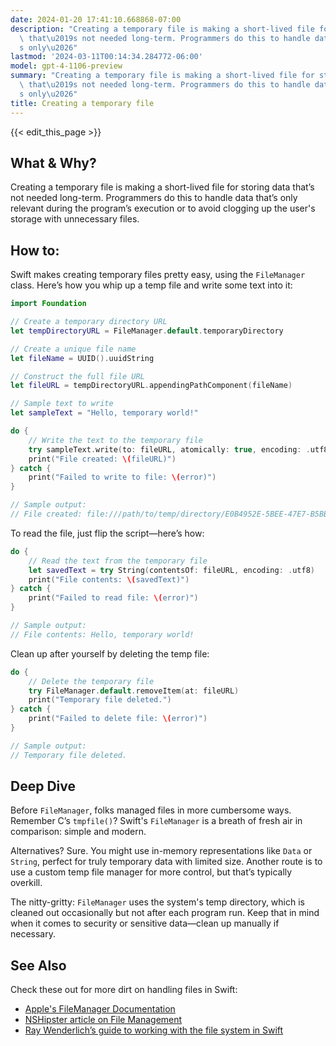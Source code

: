 ```yaml
---
date: 2024-01-20 17:41:10.668868-07:00
description: "Creating a temporary file is making a short-lived file for storing data\
  \ that\u2019s not needed long-term. Programmers do this to handle data that\u2019\
  s only\u2026"
lastmod: '2024-03-11T00:14:34.284772-06:00'
model: gpt-4-1106-preview
summary: "Creating a temporary file is making a short-lived file for storing data\
  \ that\u2019s not needed long-term. Programmers do this to handle data that\u2019\
  s only\u2026"
title: Creating a temporary file
---
```


{{< edit_this_page >}}

## What & Why?
Creating a temporary file is making a short-lived file for storing data that’s not needed long-term. Programmers do this to handle data that’s only relevant during the program’s execution or to avoid clogging up the user's storage with unnecessary files.

## How to:
Swift makes creating temporary files pretty easy, using the `FileManager` class. Here’s how you whip up a temp file and write some text into it:

```Swift
import Foundation

// Create a temporary directory URL
let tempDirectoryURL = FileManager.default.temporaryDirectory

// Create a unique file name
let fileName = UUID().uuidString

// Construct the full file URL
let fileURL = tempDirectoryURL.appendingPathComponent(fileName)

// Sample text to write
let sampleText = "Hello, temporary world!"

do {
    // Write the text to the temporary file
    try sampleText.write(to: fileURL, atomically: true, encoding: .utf8)
    print("File created: \(fileURL)")
} catch {
    print("Failed to write to file: \(error)")
}

// Sample output:
// File created: file:///path/to/temp/directory/E0B4952E-5BEE-47E7-B5BB-DA5E6AF1EDC9
```

To read the file, just flip the script—here’s how:

```Swift
do {
    // Read the text from the temporary file
    let savedText = try String(contentsOf: fileURL, encoding: .utf8)
    print("File contents: \(savedText)")
} catch {
    print("Failed to read file: \(error)")
}

// Sample output:
// File contents: Hello, temporary world!
```

Clean up after yourself by deleting the temp file:

```Swift
do {
    // Delete the temporary file
    try FileManager.default.removeItem(at: fileURL)
    print("Temporary file deleted.")
} catch {
    print("Failed to delete file: \(error)")
}

// Sample output:
// Temporary file deleted.
```

## Deep Dive
Before `FileManager`, folks managed files in more cumbersome ways. Remember C’s `tmpfile()`? Swift's `FileManager` is a breath of fresh air in comparison: simple and modern.

Alternatives? Sure. You might use in-memory representations like `Data` or `String`, perfect for truly temporary data with limited size. Another route is to use a custom temp file manager for more control, but that’s typically overkill.

The nitty-gritty: `FileManager` uses the system's temp directory, which is cleaned out occasionally but not after each program run. Keep that in mind when it comes to security or sensitive data—clean up manually if necessary.

## See Also
Check these out for more dirt on handling files in Swift:
- [Apple's FileManager Documentation](https://developer.apple.com/documentation/foundation/filemanager)
- [NSHipster article on File Management](https://nshipster.com/temporary-files/)
- [Ray Wenderlich’s guide to working with the file system in Swift](https://www.raywenderlich.com/666-filemanager-class-tutorial-for-macos-getting-started)
